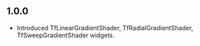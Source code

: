## 1.0.0

- Introduced TfLinearGradientShader, TfRadialGradientShader, TfSweepGradientShader widgets.
